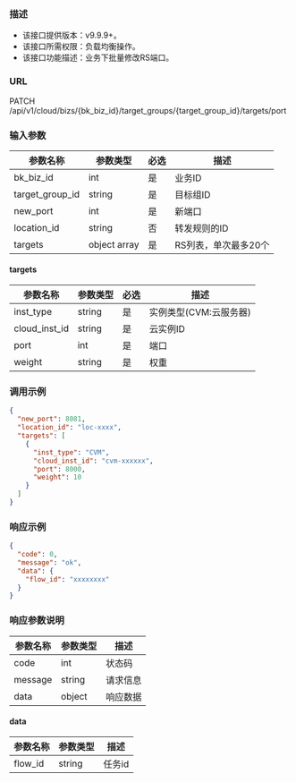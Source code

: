 ### 描述

- 该接口提供版本：v9.9.9+。
- 该接口所需权限：负载均衡操作。
- 该接口功能描述：业务下批量修改RS端口。

### URL

PATCH /api/v1/cloud/bizs/{bk_biz_id}/target_groups/{target_group_id}/targets/port

### 输入参数

| 参数名称          | 参数类型       | 必选 | 描述                |
|------------------|--------------|------|--------------------|
| bk_biz_id        | int          | 是   | 业务ID              |
| target_group_id  | string       | 是   | 目标组ID            |
| new_port         | int          | 是   | 新端口              |
| location_id      | string       | 否   | 转发规则的ID         |
| targets          | object array | 是   | RS列表，单次最多20个  |

#### targets

| 参数名称          | 参数类型       | 必选 | 描述                   |
|------------------|--------------|------|-----------------------|
| inst_type        | string       | 是   | 实例类型(CVM:云服务器)   |
| cloud_inst_id    | string       | 是   | 云实例ID               |
| port             | int          | 是   | 端口                   |
| weight           | string       | 是   | 权重                   |

### 调用示例

```json
{
  "new_port": 8081,
  "location_id": "loc-xxxx",
  "targets": [
    {
      "inst_type": "CVM",
      "cloud_inst_id": "cvm-xxxxxx",
      "port": 8000,
      "weight": 10
    }
  ]
}
```

### 响应示例

```json
{
  "code": 0,
  "message": "ok",
  "data": {
    "flow_id": "xxxxxxxx"
  }
}
```

### 响应参数说明

| 参数名称  | 参数类型  | 描述    |
|---------|----------|---------|
| code    | int      | 状态码   |
| message | string   | 请求信息 |
| data    | object   | 响应数据 |

#### data

| 参数名称  | 参数类型 | 描述    |
|----------|--------|---------|
| flow_id  | string | 任务id   |

